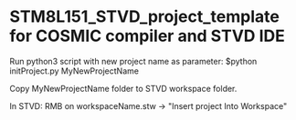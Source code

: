 # STM8L151_STVD_project_template for COSMIC compiler and STVD IDE

Run python3 script with new project name as parameter:
$python initProject.py MyNewProjectName

Copy MyNewProjectName folder to STVD workspace folder.

In STVD: 
RMB on workspaceName.stw -> "Insert project Into Workspace"

